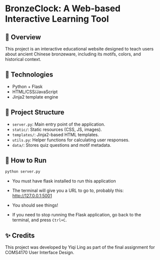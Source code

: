 # BronzeClock: A Web-based Interactive Learning Tool

## 📌 Overview
This project is an interactive educational website designed to teach users about ancient Chinese bronzeware, including its motifs, colors, and historical context.  



## 🧰 Technologies
- Python + Flask
- HTML/CSS/JavaScript
- Jinja2 template engine



## 📂 Project Structure
- `server.py`: Main entry point of the application.
- `static/`: Static resources (CSS, JS, images).
- `templates/`: Jinja2-based HTML templates.
- `utils.py`: Helper functions for calculating user responses.
- `data/`: Stores quiz questions and motif metadata.



## 🚀 How to Run
```bash
python server.py
```

- You must have flask installed to run this application

- The terminal will give you a URL to go to, probably this: http://127.0.0.1:5001

- You should see things!  

- If you need to stop running the Flask application, go back to the terminal, and press `Ctrl+C`.  


## ✨ Credits
This project was developed by Yiqi Ling as part of the final assignment for COMS4170 User Interface Design.
